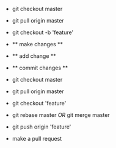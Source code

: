 - git checkout master
- git pull origin master
- git checkout -b 'feature'

- ** make changes **
- ** add change **
- ** commit changes **

- git checkout master
- git pull origin master

- git checkout 'feature'
- git rebase master *OR* git merge master
- git push origin 'feature'

- make a pull request
